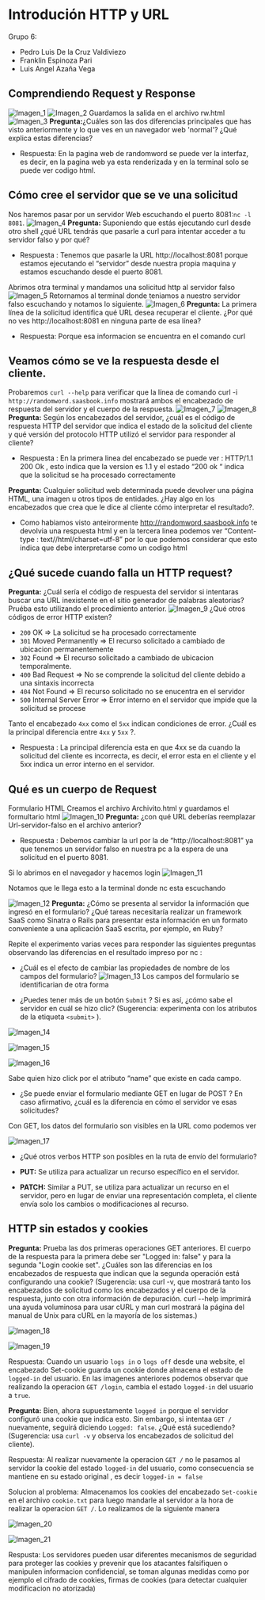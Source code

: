 # Introdución HTTP y URL
Grupo 6:
- Pedro Luis De la Cruz Valdiviezo
- Franklin Espinoza Pari
- Luis Angel Azaña Vega
## Comprendiendo Request y Response
![Imagen_1](imagenes/imagen_1.png)
![Imagen_2](imagenes/imagen_2.png)
Guardamos la salida en el archivo rw.html
![Imagen_3](imagenes/imagen_3.png)
**Pregunta:**¿Cuáles son las dos diferencias principales que has visto anteriormente y lo
que ves en un navegador web 'normal'? ¿Qué explica estas diferencias?
- Respuesta: En la pagina web de randomword se puede ver la interfaz, es decir, en
  la pagina web ya esta renderizada y en la terminal solo se puede ver codigo html.
## Cómo cree el servidor que se ve una solicitud
Nos haremos pasar por un servidor Web escuchando el puerto 8081:`nc -l 8081`.
![Imagen_4](imagenes/imagen_4.png)
**Pregunta:** Suponiendo que estás ejecutando curl desde otro shell ¿qué URL tendrás
que pasarle a curl para intentar acceder a tu servidor falso y por qué?
- Respuesta : Tenemos que pasarle la URL http://localhost:8081 porque estamos
  ejecutando el “servidor” desde nuestra propia maquina y estamos escuchando
  desde el puerto 8081.

Abrimos otra terminal y mandamos una solicitud http al servidor falso
![Imagen_5](imagenes/imagen_5.png)
Retornamos al terminal donde teniamos a nuestro servidor falso escuchando y notamos
lo siguiente.
![Imagen_6](imagenes/imagen_6.png)
**Pregunta:** La primera línea de la solicitud identifica qué URL desea recuperar el cliente.
¿Por qué no ves http://localhost:8081 en ninguna parte de esa línea?
- Respuesta: Porque esa informacion se encuentra en el comando curl

## Veamos cómo se ve la respuesta desde el cliente.
Probaremos `curl --help` para verificar que la línea de comando
curl -i `http://randomword.saasbook.info` mostrará ambos el encabezado de respuesta
del servidor y el cuerpo de la respuesta.
![Imagen_7](imagenes/imagen_7.png)
![Imagen_8](imagenes/imagen_8.png)
**Pregunta:** Según los encabezados del servidor, ¿cuál es el código de respuesta HTTP
del servidor que indica el estado de la solicitud del cliente y qué versión del protocolo
HTTP utilizó el servidor para responder al cliente?

- Respuesta : En la primera linea del encabezado se puede ver : HTTP/1.1 200 Ok ,
esto indica que la version es 1.1 y el estado “200 ok “ indica que la solicitud se ha
procesado correctamente

**Pregunta:** Cualquier solicitud web determinada puede devolver una página HTML, una
imagen u otros tipos de entidades. ¿Hay algo en los encabezados que crea que le dice
al cliente cómo interpretar el resultado?.

- Como habiamos visto anteirormente http://randomword.saasbook.info te devolvia
  una respuesta html y en la tercera linea podemos ver “Content-type : text//html/charset=utf-8”
  por lo que podemos considerar que esto indica que debe interpretarse como un
  codigo html

## ¿Qué sucede cuando falla un HTTP request?

**Pregunta:** ¿Cuál sería el código de respuesta del servidor si intentaras buscar una
URL inexistente en el sitio generador de palabras aleatorias? Pruéba esto utilizando el
procedimiento anterior.
![Imagen_9](imagenes/imagen_9.png)
¿Qué otros códigos de error HTTP existen?
- ``200`` OK ⇒ La solicitud se ha procesado correctamente
- ``301`` Moved Permanently ⇒ El recurso solicitado a cambiado de ubicacion
permanentemente
- ``302`` Found ⇒ El recurso solicitado a cambiado de ubicacion temporalmente.
- ``400`` Bad Request ⇒ No se comprende la solicitud del cliente debido a una sintaxis
incorrecta
- ``404`` Not Found ⇒ El recurso solicitado no se enucentra en el servidor
- ``500`` Internal Server Error ⇒ Error interno en el servidor que impide que la solicitud
se procese

Tanto el encabezado ``4xx`` como el ``5xx`` indican condiciones de error. ¿Cuál es la
principal diferencia entre ``4xx`` y ``5xx`` ?.
- Respuesta : La principal diferencia esta en que 4xx se da cuando la solicitud del
  cliente es incorrecta, es decir, el error esta en el cliente y el 5xx indica un error
  interno en el servidor.

## Qué es un cuerpo de Request
Formulario HTML
Creamos el archivo Archivito.html y guardamos el formultario html
![Imagen_10](imagenes/imagen_10.png)
**Pregunta:** ¿con qué URL deberías reemplazar Url-servidor-falso en el archivo
anterior?
- Respuesta : Debemos cambiar la url por la de “http://localhost:8081” ya que
  tenemos un servidor falso en nuestra pc a la espera de una solicitud en el puerto 8081.

Si lo abrimos en el navegador y hacemos login
![Imagen_11](imagenes/imagen_11.png)

Notamos que le llega esto a la terminal donde nc esta escuchando

![Imagen_12](imagenes/imagen_12.png)
**Pregunta:** ¿Cómo se presenta al servidor la información que ingresó en el formulario?
¿Qué tareas necesitaría realizar un framework SaaS como Sinatra o Rails para
presentar esta información en un formato conveniente a una aplicación SaaS escrita,
por ejemplo, en Ruby?

Repite el experimento varias veces para responder las siguientes preguntas
observando las diferencias en el resultado impreso por nc :

- ¿Cuál es el efecto de cambiar las propiedades de nombre de los campos del
  formulario?
![Imagen_13](imagenes/imagen_13.png)
Los campos del formulario se identificarian de otra forma

- ¿Puedes tener más de un botón ``Submit`` ? Si es así, ¿cómo sabe el servidor en cuál
  se hizo clic? (Sugerencia: experimenta con los atributos de la etiqueta ``<submit>`` ).

![Imagen_14](imagenes/imagen_14.png)  

![Imagen_15](imagenes/imagen_15.png)

![Imagen_16](imagenes/imagen_16.png)

Sabe quien hizo click por el atributo “name” que existe en cada campo.

- ¿Se puede enviar el formulario mediante GET en lugar de POST ? En caso
  afirmativo, ¿cuál es la diferencia en cómo el servidor ve esas solicitudes?

Con GET, los datos del formulario son visibles en la URL como podemos ver

![Imagen_17](imagenes/imagen_17.png)

- ¿Qué otros verbos HTTP son posibles en la ruta de envío del formulario?

- **PUT:** Se utiliza para actualizar un recurso específico en el servidor.

- **PATCH:** Similar a PUT, se utiliza para actualizar un recurso en el servidor, pero
en lugar de enviar una representación completa, el cliente envía solo los
cambios o modificaciones al recurso.

## HTTP sin estados y cookies

**Pregunta:** Prueba las dos primeras operaciones GET anteriores. El cuerpo de la respuesta para la primera debe ser "Logged in: false" y para la segunda "Login cookie set". ¿Cuáles son las diferencias en los encabezados de respuesta que indican que la segunda operación está configurando una cookie? (Sugerencia: usa curl -v, que mostrará tanto los encabezados de solicitud como los encabezados y el cuerpo de la respuesta, junto con otra información de depuración. curl --help imprimirá una ayuda voluminosa para usar cURL y man curl mostrará la página del manual de Unix para cURL en la mayoría de los sistemas.)

![Imagen_18](imagenes/imagen_18.jpeg)

![Imagen_19](imagenes/imagen_19.jpeg)

Respuesta:
Cuando un usuario ``logs in`` o ``logs off`` desde una website, el encabezado Set-cookie guarda un cookie donde almacena el estado de ``logged-in`` del usuario. En las imagenes anteriores podemos observar que realizando la operacion ``GET /login``, cambia el estado `logged-in` del usuario a ``true``.

**Pregunta:** Bien, ahora supuestamente `logged in` porque el servidor configuró una cookie que indica esto. Sin embargo, si intentaa `GET /` nuevamente, seguirá diciendo `Logged: false`. ¿Qué está sucediendo? (Sugerencia: usa `curl -v` y observa los encabezados de solicitud del cliente).

Respuesta:
Al realizar nuevamente la operacion `GET /` no le pasamos al servidor la cookie del estado `logged-in` del usuario, como consecuencia se mantiene en su estado original , es decir `logged-in = false`

Solucion al problema:
Almacenamos los cookies del encabezado `Set-cookie` en el archivo `cookie.txt` para luego mandarle al servidor a la hora de realizar la operacion `GET /`. Lo realizamos de la siguiente manera


![Imagen_20](imagenes/imagen_20.jpeg)

![Imagen_21](imagenes/imagen_21.jpeg)



Respusta: Los servidores pueden usar diferentes mecanismos de seguridad para proteger las cookies y prevenir que los atacantes falsifiquen o manipulen informacion confidencial, se toman algunas medidas como por ejemplo el cifrado de cookies, firmas de cookies (para detectar cualquier modificacion no atorizada) 


